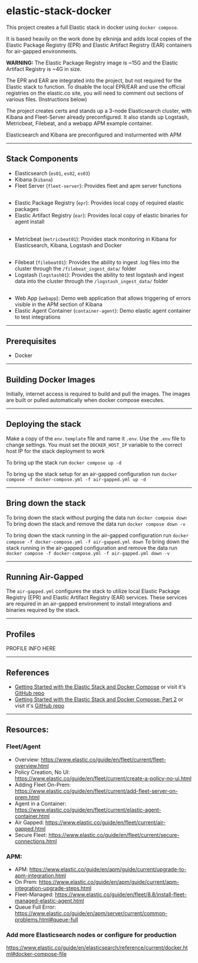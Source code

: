# elastic-stack-docker

This project creates a full Elastic stack in docker using `docker compose`.

It is based heavily on the work done by elkninja and adds local copies of the Elastic Package Registry (EPR) and Elastic Artifact Registry (EAR) containers for air-gapped environments.  

**WARNING:** The Elastic Package Registry image is ~15G and the Elastic Artifact Registry is ~4G in size.  

The EPR and EAR are integrated into the project, but not required for the Elastic stack to function.  To disable the local EPR/EAR and use the official registries on the elastic.co site, you will need to comment out sections of various files.  (Instructions below) 

The project creates certs and stands up a 3-node Elasticsearch cluster, with Kibana and Fleet-Server already preconfigured.  It also stands up Logstash, Metricbeat, Filebeat, and a webapp APM example container.

Elasticsearch and Kibana are preconfigured and insturmented with APM

---

## Stack Components

- Elasticsearch (`es01`, `es02`, `es03`)
- Kibana (`kibana`)
- Fleet Server (`fleet-server`): Provides fleet and apm server functions
##
- Elastic Package Registry (`epr`): Provides local copy of required elastic packages
- Elastic Artifact Registry (`ear`): Provides local copy of elastic binaries for agent install
##
- Metricbeat (`metricbeat01`): Provides stack monitoring in Kibana for Elasticsearch, Kibana, Logstash and Docker
##
- Filebeat (`filebeat01`): Provides the ability to ingest .log files into the cluster through the `/filebeat_ingest_data/` folder
- Logstash (`logstash01`): Provides the ability to test logstash and ingest data into the cluster through the `/logstash_ingest_data/` folder
##
- Web App (`webapp`): Demo web application that allows triggering of errors visible in the APM section of Kibana
- Elastic Agent Container (`container-agent`): Demo elastic agent container to test integrations

---

## Prerequisites

- Docker

---

## Building Docker Images

Initially, internet access is required to build and pull the images.  The images are built or pulled automatically when docker compose executes.

---

## Deploying the stack

Make a copy of the `env.template` file and name it `.env`.  Use the `.env` file to change settings.  You must set the `DOCKER_HOST_IP` variable to the correct host IP for the stack deployment to work

To bring up the stack run `docker compose up -d`

To bring up the stack setup for an air-gapped configuration run `docker compose -f docker-compose.yml -f air-gapped.yml up -d`

---

## Bring down the stack

To bring down the stack without purging the data run `docker compose down`
To bring down the stack and remove the data run `docker compose down -v`

To bring down the stack running in the air-gapped configuration run `docker compose -f docker-compose.yml -f air-gapped.yml down`
To bring down the stack running in the air-gapped configuration and remove the data run `docker compose -f docker-compose.yml -f air-gapped.yml down -v`

---

## Running Air-Gapped 

The `air-gapped.yml` configures the stack to utilize local Elastic Package Registry (EPR) and Elastic Artifact Registry (EAR) services.  These services are required in an air-gapped environment to install integrations and binaries required by the stack.

---

## Profiles

PROFILE INFO HERE

---

## References

- [Getting Started with the Elastic Stack and Docker Compose](https://www.elastic.co/blog/getting-started-with-the-elastic-stack-and-docker-compose) or visit it's [GitHub repo](https://github.com/elkninja/elastic-stack-docker-part-one)
- [Getting Started with the Elastic Stack and Docker Compose: Part 2](https://www.elastic.co/blog/getting-started-with-the-elastic-stack-and-docker-compose-part-2) or visit it's [GitHub repo](https://github.com/elkninja/elastic-stack-docker-part-two)

---

## Resources:

### Fleet/Agent

- Overview: https://www.elastic.co/guide/en/fleet/current/fleet-overview.html
- Policy Creation, No UI: https://www.elastic.co/guide/en/fleet/current/create-a-policy-no-ui.html
- Adding Fleet On-Prem: https://www.elastic.co/guide/en/fleet/current/add-fleet-server-on-prem.html
- Agent in a Container: https://www.elastic.co/guide/en/fleet/current/elastic-agent-container.html
- Air Gapped: https://www.elastic.co/guide/en/fleet/current/air-gapped.html
- Secure Fleet: https://www.elastic.co/guide/en/fleet/current/secure-connections.html

### APM:

- APM: https://www.elastic.co/guide/en/apm/guide/current/upgrade-to-apm-integration.html
- On Prem: https://www.elastic.co/guide/en/apm/guide/current/apm-integration-upgrade-steps.html
- Fleet-Managed: https://www.elastic.co/guide/en/fleet/8.8/install-fleet-managed-elastic-agent.html
- Queue Full Error: https://www.elastic.co/guide/en/apm/server/current/common-problems.html#queue-full

### Add more Elasticsearch nodes or configure for production

https://www.elastic.co/guide/en/elasticsearch/reference/current/docker.html#docker-compose-file